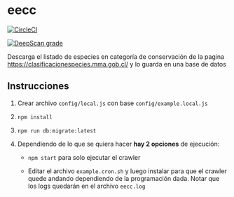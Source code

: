 # eecc

[![CircleCI](https://circleci.com/gh/cswcl/eecc.svg?style=svg)](https://circleci.com/gh/cswcl/eecc)

[![DeepScan grade](https://deepscan.io/api/projects/2448/branches/15546/badge/grade.svg)](https://deepscan.io/dashboard#view=project&pid=2448&bid=15546)

Descarga el listado de especies en categoría de conservación de la pagina https://clasificacionespecies.mma.gob.cl/
y lo guarda en una base de datos

## Instrucciones

1. Crear archivo `config/local.js` con base `config/example.local.js`

2. `npm install`

3. `npm run db:migrate:latest`

4. Dependiendo de lo que se quiera hacer **hay 2 opciones** de ejecución:

    - `npm start` para solo ejecutar el crawler

    - Editar el archivo `example.cron.sh` y luego instalar
      para que el crawler quede andando dependiendo de la programación dada.
      Notar que los logs quedarán en el archivo `eecc.log`
